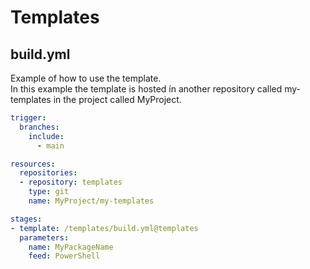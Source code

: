 # Templates
## build.yml
Example of how to use the template.  
In this example the template is hosted ín another repository called my-templates in the project called MyProject.  
``` yml
trigger:
  branches:
    include:
      - main

resources:
  repositories:
  - repository: templates
    type: git
    name: MyProject/my-templates

stages:
- template: /templates/build.yml@templates
  parameters:
    name: MyPackageName
    feed: PowerShell
```
